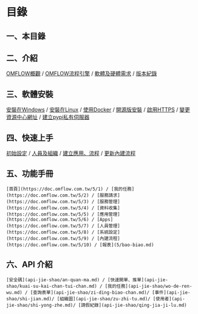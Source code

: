# 目錄

## 一、本目錄

## 二、介紹

[OMFLOW概觀](2/1.md) / [OMFLOW流程引擎](2/2.md) / [軟體及硬體需求](2/3.md) / [版本紀錄](2/4.md)

## 三、軟體安裝

[安裝在Windows](3/1.md) / [安裝在Linux](3/2.md) / [使用Docker](3/3.md) / [開源版安裝](3/4.md) / [啟用HTTPS](3/5.md) / [變更資源中心網址](3/bian-geng-zi-liao-zhong-xin-wang-zhi.md) / [建立pypi私有伺服器](3/jian-li-pypi-si-you-si-fu-qi.md)

## 四、快速上手

[初始設定](4/1.md) / [人員及組織](4/2.md) / [建立應用、流程](4/3.md) / [更新內建流程](4/geng-xin-nei-jian-liu-cheng.md)

## 五、功能手冊

```text
[首頁](https://doc.omflow.com.tw/5/1) / [我的任務](https://doc.omflow.com.tw/5/2) / [服務請求](https://doc.omflow.com.tw/5/3) / [服務管理](https://doc.omflow.com.tw/5/4) / [資料收集](https://doc.omflow.com.tw/5/5) / [應用管理](https://doc.omflow.com.tw/5/6) / [Apps](https://doc.omflow.com.tw/5/7) / [人員管理](https://doc.omflow.com.tw/5/8) / [系統設定](https://doc.omflow.com.tw/5/9) / [內建流程](https://doc.omflow.com.tw/5/10) / [報表](5/bao-biao.md)
```

## 六、API 介紹

```text
[安全碼](api-jie-shao/an-quan-ma.md) / [快速開單、推單](api-jie-shao/kuai-su-kai-chan-tui-chan.md) / [我的任務](api-jie-shao/wo-de-ren-wu.md) / [查詢表單](api-jie-shao/zi-ding-biao-chan.md)/ [事件](api-jie-shao/shi-jian.md)/ [組織圖](api-jie-shao/zu-zhi-tu.md)/ [使用者](api-jie-shao/shi-yong-zhe.md)/ [請假紀錄](api-jie-shao/qing-jia-ji-lu.md)
```

